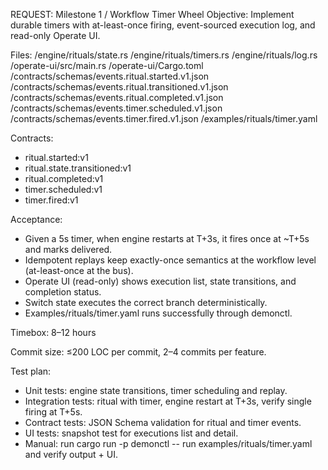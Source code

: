 REQUEST: Milestone 1 / Workflow Timer Wheel
Objective: Implement durable timers with at-least-once firing, event-sourced execution log, and read-only Operate UI.

Files:
  /engine/rituals/state.rs
  /engine/rituals/timers.rs
  /engine/rituals/log.rs
  /operate-ui/src/main.rs
  /operate-ui/Cargo.toml
  /contracts/schemas/events.ritual.started.v1.json
  /contracts/schemas/events.ritual.transitioned.v1.json
  /contracts/schemas/events.ritual.completed.v1.json
  /contracts/schemas/events.timer.scheduled.v1.json
  /contracts/schemas/events.timer.fired.v1.json
  /examples/rituals/timer.yaml

Contracts:
  - ritual.started:v1
  - ritual.state.transitioned:v1
  - ritual.completed:v1
  - timer.scheduled:v1
  - timer.fired:v1

Acceptance:
  - Given a 5s timer, when engine restarts at T+3s, it fires once at ~T+5s and marks delivered.
  - Idempotent replays keep exactly-once semantics at the workflow level (at-least-once at the bus).
  - Operate UI (read-only) shows execution list, state transitions, and completion status.
  - Switch state executes the correct branch deterministically.
  - Examples/rituals/timer.yaml runs successfully through demonctl.

Timebox: 8–12 hours

Commit size: ≤200 LOC per commit, 2–4 commits per feature.

Test plan:
  - Unit tests: engine state transitions, timer scheduling and replay.
  - Integration tests: ritual with timer, engine restart at T+3s, verify single firing at T+5s.
  - Contract tests: JSON Schema validation for ritual and timer events.
  - UI tests: snapshot test for executions list and detail.
  - Manual: run cargo run -p demonctl -- run examples/rituals/timer.yaml and verify output + UI.
